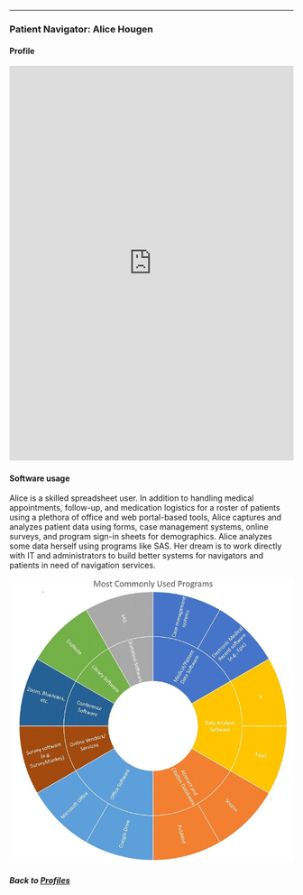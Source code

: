 ---
### Patient Navigator: Alice Hougen
#### Profile

<embed src="https://docs.google.com/viewer?url=https://github.com/data2health/CTS-Personas/raw/master/docs/assets/PatientNavigator_PersonaProfile.pdf&embedded=true" style="width:100%; height:700px;" frameborder="0" />
<br>

#### Software usage
Alice is a skilled spreadsheet user. In addition to handling medical appointments, follow-up, and medication logistics for a roster of patients using a plethora of office and web portal-based tools, Alice captures and analyzes patient data using forms, case management systems, online surveys, and program sign-in sheets for demographics. Alice analyzes some data herself using programs like SAS. Her dream is to work directly with IT and administrators to build better systems for navigators and patients in need of navigation services.

![](../../images/LayPatientNavigator_SC.jpg)

##### Back to [Profiles](index.md)

